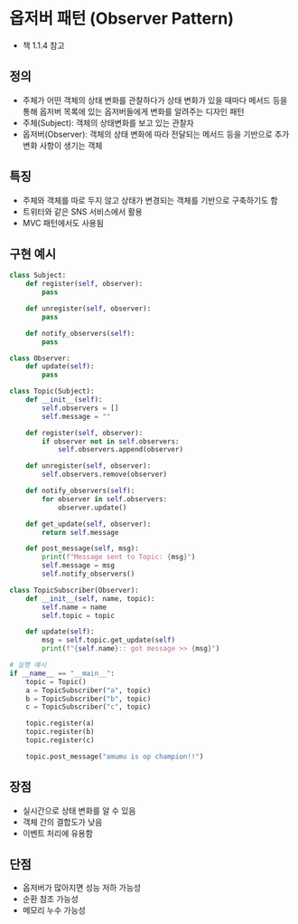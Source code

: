 # 옵저버 패턴 (Observer Pattern)
- 책 1.1.4 참고

## 정의
- 주체가 어떤 객체의 상태 변화를 관찰하다가 상태 변화가 있을 때마다 메서드 등을 통해 옵저버 목록에 있는 옵저버들에게 변화를 알려주는 디자인 패턴
- 주체(Subject): 객체의 상태변화를 보고 있는 관찰자
- 옵저버(Observer): 객체의 상태 변화에 따라 전달되는 메서드 등을 기반으로 추가 변화 사항이 생기는 객체

## 특징
- 주체와 객체를 따로 두지 않고 상태가 변경되는 객체를 기반으로 구축하기도 함
- 트위터와 같은 SNS 서비스에서 활용
- MVC 패턴에서도 사용됨

## 구현 예시
```python
class Subject:
    def register(self, observer):
        pass

    def unregister(self, observer):
        pass

    def notify_observers(self):
        pass

class Observer:
    def update(self):
        pass

class Topic(Subject):
    def __init__(self):
        self.observers = []
        self.message = ""

    def register(self, observer):
        if observer not in self.observers:
            self.observers.append(observer)

    def unregister(self, observer):
        self.observers.remove(observer)

    def notify_observers(self):
        for observer in self.observers:
            observer.update()

    def get_update(self, observer):
        return self.message

    def post_message(self, msg):
        print(f"Message sent to Topic: {msg}")
        self.message = msg
        self.notify_observers()

class TopicSubscriber(Observer):
    def __init__(self, name, topic):
        self.name = name
        self.topic = topic

    def update(self):
        msg = self.topic.get_update(self)
        print(f"{self.name}:: got message >> {msg}")

# 실행 예시
if __name__ == "__main__":
    topic = Topic()
    a = TopicSubscriber("a", topic)
    b = TopicSubscriber("b", topic)
    c = TopicSubscriber("c", topic)

    topic.register(a)
    topic.register(b)
    topic.register(c)

    topic.post_message("amumu is op champion!!")
```

## 장점
- 실시간으로 상태 변화를 알 수 있음
- 객체 간의 결합도가 낮음
- 이벤트 처리에 유용함

## 단점
- 옵저버가 많아지면 성능 저하 가능성
- 순환 참조 가능성
- 메모리 누수 가능성 